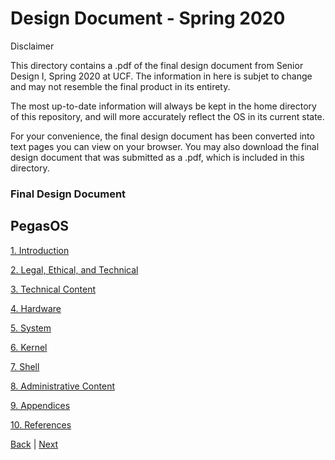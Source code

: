 # Design Document - Spring 2020

Disclaimer

This directory contains a .pdf of the final design document from Senior Design I, Spring 2020 at UCF. The information in here is subjet to change and may not resemble the final product in its entirety.

The most up-to-date information will always be kept in the home directory of this repository, and will more accurately reflect the OS in its current state.

For your convenience, the final design document has been converted into text pages you can view on your browser. You may also download the final design document that was submitted as a .pdf, which is included in this directory.

### Final Design Document
## PegasOS

[1. Introduction](1_INTRODUCTION.md)

[2. Legal, Ethical, and Technical](2_LEGAL_ETHICAL_TECHNICAL.md)

[3. Technical Content](3_TECHNICAL_CONTENT.md)

[4. Hardware](4_HARDWARE.md)

[5. System](5_SYSTEM.md)

[6. Kernel](6_KERNEL.md)

[7. Shell](7_SHELL.md)

[8. Administrative Content](8_ADMINISTRATIVE_CONTENT.md)

[9. Appendices](9_APPENDICES.md)

[10. References](10_REFERENCES.md)


[Back](../README.md) | [Next](1_INTRODUCTION.md)